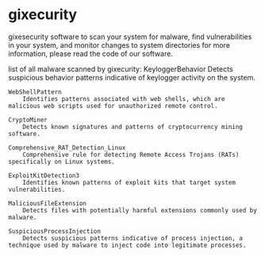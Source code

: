 # gixecurity
gixesecurity software to scan your system for malware, find vulnerabilities in your system, and monitor changes to system directories
for more information, please read the code of our software.

list of all malware scanned by gixecurity:
    KeyloggerBehavior
        Detects suspicious behavior patterns indicative of keylogger activity on the system.

    WebShellPattern
        Identifies patterns associated with web shells, which are malicious web scripts used for unauthorized remote control.

    CryptoMiner
        Detects known signatures and patterns of cryptocurrency mining software.

    Comprehensive_RAT_Detection_Linux
        Comprehensive rule for detecting Remote Access Trojans (RATs) specifically on Linux systems.

    ExploitKitDetection3
        Identifies known patterns of exploit kits that target system vulnerabilities.

    MaliciousFileExtension
        Detects files with potentially harmful extensions commonly used by malware.

    SuspiciousProcessInjection
        Detects suspicious patterns indicative of process injection, a technique used by malware to inject code into legitimate processes.

